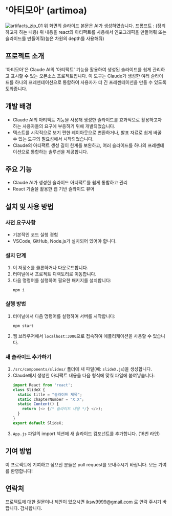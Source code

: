 # '아티모아' (artimoa)
![artifacts_zip_01](https://github.com/user-attachments/assets/2b0772c4-5586-497a-a2d1-9c21bb41f5bf)
위 화면의 슬라이드 본문은 AI가 생성하였습니다.
프롬프트 : (정리하고자 하는 내용) 위 내용을 react와 아티팩트를 사용해서 인포그래픽을 만들어줘 또는 슬라이드를 만들어줘(높은 차원의 depth를 사용해줘)

## 프로젝트 소개
'아티모아'은 Claude AI의 '아티팩트' 기능을 활용하여 생성된 슬라이드를 쉽게 관리하고 표시할 수 있는 오픈소스 프로젝트입니다. 이 도구는 Claude가 생성한 여러 슬라이드를 하나의 프레젠테이션으로 통합하여 사용자가 더 긴 프레젠테이션을 만들 수 있도록 도와줍니다.

## 개발 배경
- Claude AI의 아티팩트 기능을 사용해 생성한 슬라이드를 효과적으로 활용하고자 하는 사용자들의 요구에 부응하기 위해 개발되었습니다.
- 텍스트를 시각적으로 보기 편한 레이아웃으로 변환하거나, 발표 자료로 쉽게 바꿀 수 있는 도구의 필요성에서 시작되었습니다.
- Claude의 아티팩트 생성 길이 한계를 보완하고, 여러 슬라이드를 하나의 프레젠테이션으로 통합하는 솔루션을 제공합니다.

## 주요 기능
- Claude AI가 생성한 슬라이드 아티팩트를 쉽게 통합하고 관리
- React 기술을 활용한 웹 기반 슬라이드 뷰어

## 설치 및 사용 방법

### 사전 요구사항
- 기본적인 코드 실행 경험
- VSCode, GitHub, Node.js가 설치되어 있어야 합니다.

### 설치 단계
1. 이 저장소를 클론하거나 다운로드합니다.
2. 터미널에서 프로젝트 디렉토리로 이동합니다.
3. 다음 명령어를 실행하여 필요한 패키지를 설치합니다:
   ```
   npm i
   ```

### 실행 방법
1. 터미널에서 다음 명령어를 실행하여 서버를 시작합니다:
   ```
   npm start
   ```
2. 웹 브라우저에서 `localhost:3000`으로 접속하여 애플리케이션을 사용할 수 있습니다.

### 새 슬라이드 추가하기
1. `/src/components/slides/` 폴더에 새 파일(예: `slideX.js`)을 생성합니다.
2. Claude에서 생성한 아티팩트 내용을 다음 형식에 맞춰 파일에 붙여넣습니다:
   ```javascript
   import React from 'react';
   class SlideX {
     static title = "슬라이드 제목";
     static chapterNumber = "X.X";
     static Content() {
       return (<> {/* 슬라이드 내용 */} </>);
     }
   }
   export default SlideX;
   ```
3. `App.js` 파일의 import 섹션에 새 슬라이드 컴포넌트를 추가합니다. (16번 라인)

## 기여 방법
이 프로젝트에 기여하고 싶으신 분들은 pull request를 보내주시기 바랍니다. 모든 기여를 환영합니다!

## 연락처
프로젝트에 대한 질문이나 제안이 있으시면 iksw9999@gmail.com 로 연락 주시기 바랍니다. 감사합니다.
